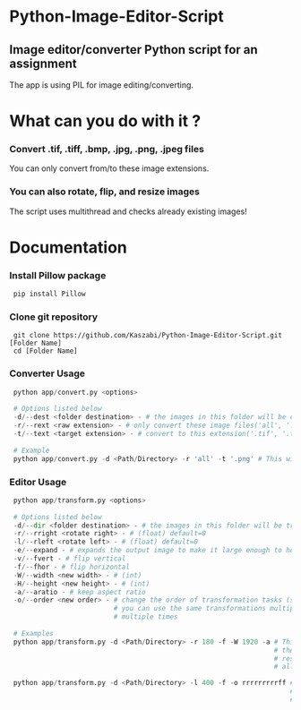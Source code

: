 # Python-Image-Editor-Script

## Image editor/converter Python script for an assignment
The app is using PIL for image editing/converting. 

# What can you do with it ?
### Convert .tif, .tiff, .bmp, .jpg, .png, .jpeg files
You can only convert from/to these image extensions.

### You can also rotate, flip, and resize images
The script uses multithread and checks already existing images!

# Documentation

### Install Pillow package
```python
 pip install Pillow
```

### Clone git repository
```
 git clone https://github.com/Kaszabi/Python-Image-Editor-Script.git [Folder Name]
 cd [Folder Name]
``` 
### Converter Usage
```python
 python app/convert.py <options>
 
 # Options listed below
 -d/--dest <folder destination> - # the images in this folder will be converted and placed in the folder ./converted
 -r/--rext <raw extension> - # only convert these image files('all', '.tif', '.tiff', '.bmp', '.jpg', '.png', '.jpeg')
 -t/--text <target extension> - # convert to this extension('.tif', '.tiff', '.bmp', '.jpg', '.png', '.jpeg')
 
 # Example
 python app/convert.py -d <Path/Directory> -r 'all' -t '.png' # This will convert all image files to .png 
```
### Editor Usage
```python
 python app/transform.py <options>
 
 # Options listed below
 -d/--dir <folder destination> - # the images in this folder will be transformed and placed in the folder ./transformed
 -r/--rright <rotate right> - # (float) default=0
 -l/--rleft <rotate left> - # (float) default=0
 -e/--expand - # expands the output image to make it large enough to hold the entire rotated image
 -v/--fvert - # flip vertical
 -f/--fhor - # flip horizontal
 -W/--width <new width> - # (int)
 -H/--height <new height> - # (int) 
 -a/--aratio - # keep aspect ratio 
 -o/--order <new order> - # change the order of transformation tasks (s=size, f=flip, r=rotate) default='sfr'
                          # you can use the same transformations multiple times too, the script will do those tasks 
                          # multiple times
 
 # Examples
 python app/transform.py -d <Path/Directory> -r 180 -f -W 1920 -a # This will rotate the images by 180 degrees to 
                                                                  # the right, then flips them horizontally, and then
                                                                  # resizing them to the width 1920px while keeping 
                                                                  # all images own aspect ratio

 python app/transform.py -d <Path/Directory> -l 400 -f -o rrrrrrrrrff # This will rotate the images 9 times to the 
                                                                      # left by 40 degrees and then flips them horizontally
                                                                      # 2 times
```

